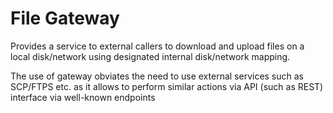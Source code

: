 ﻿# File Gateway

Provides a service to external callers to download and upload files on a local disk/network
using designated internal disk/network mapping.

The use of gateway obviates the need to use external services such as SCP/FTPS etc. as it allows to perform
similar actions via API (such as REST) interface via well-known endpoints


